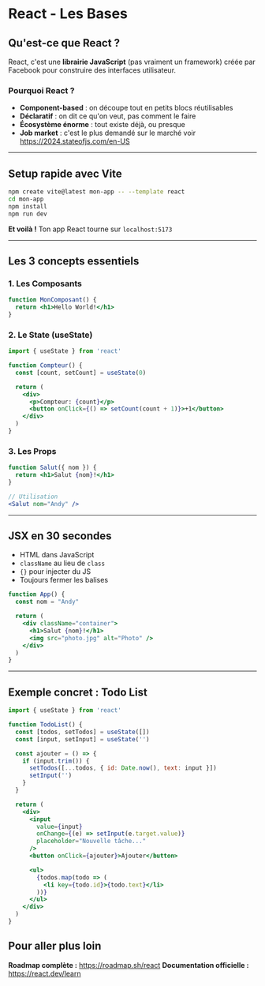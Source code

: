 # React - Les Bases

## Qu'est-ce que React ?

React, c'est une **librairie JavaScript** (pas vraiment un framework) créée par Facebook pour construire des interfaces utilisateur.

### Pourquoi React ?

- **Component-based** : on découpe tout en petits blocs réutilisables
- **Déclaratif** : on dit ce qu'on veut, pas comment le faire
- **Écosystème énorme** : tout existe déjà, ou presque
- **Job market** : c'est le plus demandé sur le marché
voir <https://2024.stateofjs.com/en-US>

---

## Setup rapide avec Vite

```bash
npm create vite@latest mon-app -- --template react
cd mon-app
npm install
npm run dev
```

**Et voilà !** Ton app React tourne sur `localhost:5173`

---

## Les 3 concepts essentiels

### 1. Les Composants

```jsx
function MonComposant() {
  return <h1>Hello World!</h1>
}
```

### 2. Le State (useState)

```jsx
import { useState } from 'react'

function Compteur() {
  const [count, setCount] = useState(0)

  return (
    <div>
      <p>Compteur: {count}</p>
      <button onClick={() => setCount(count + 1)}>+1</button>
    </div>
  )
}
```

### 3. Les Props

```jsx
function Salut({ nom }) {
  return <h1>Salut {nom}!</h1>
}

// Utilisation
<Salut nom="Andy" />
```

---

## JSX en 30 secondes

- HTML dans JavaScript
- `className` au lieu de `class`
- `{}` pour injecter du JS
- Toujours fermer les balises

```jsx
function App() {
  const nom = "Andy"

  return (
    <div className="container">
      <h1>Salut {nom}!</h1>
      <img src="photo.jpg" alt="Photo" />
    </div>
  )
}
```

---

## Exemple concret : Todo List

```jsx
import { useState } from 'react'

function TodoList() {
  const [todos, setTodos] = useState([])
  const [input, setInput] = useState('')

  const ajouter = () => {
    if (input.trim()) {
      setTodos([...todos, { id: Date.now(), text: input }])
      setInput('')
    }
  }

  return (
    <div>
      <input
        value={input}
        onChange={(e) => setInput(e.target.value)}
        placeholder="Nouvelle tâche..."
      />
      <button onClick={ajouter}>Ajouter</button>

      <ul>
        {todos.map(todo => (
          <li key={todo.id}>{todo.text}</li>
        ))}
      </ul>
    </div>
  )
}
```

## Pour aller plus loin

**Roadmap complète :** <https://roadmap.sh/react>
**Documentation officielle :** <https://react.dev/learn>
